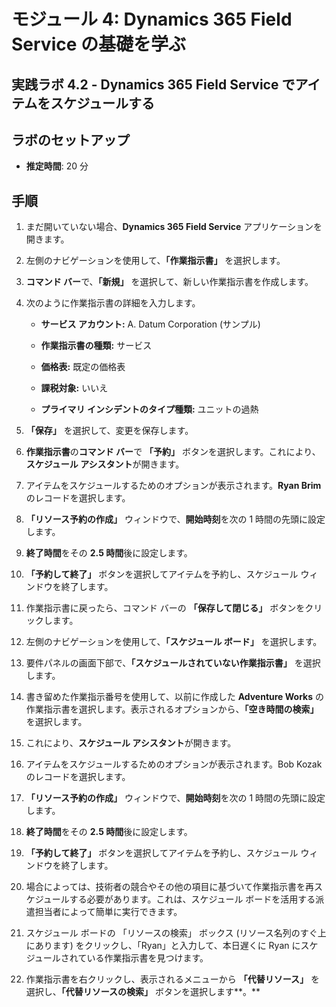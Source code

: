 ﻿---
lab:
    title: 'ラボ 4.2: Dynamics 365 Field Service でアイテムをスケジュールする'
    module: 'モジュール 4: Dynamics 365 Field Service の基礎を学ぶ'
---

モジュール 4: Dynamics 365 Field Service の基礎を学ぶ
========================

## 実践ラボ 4.2 - Dynamics 365 Field Service でアイテムをスケジュールする

## ラボのセットアップ

  - **推定時間**: 20 分
  
## 手順

1. まだ開いていない場合、**Dynamics 365 Field Service** アプリケーションを開きます。 

2. 左側のナビゲーションを使用して、**「作業指示書」** を選択します。

3. **コマンド バー**で、**「新規」** を選択して、新しい作業指示書を作成します。

4. 次のように作業指示書の詳細を入力します。

	- **サービス アカウント:** A. Datum Corporation (サンプル)

	- **作業指示書の種類:** サービス

	- **価格表:** 既定の価格表

	- **課税対象:** いいえ

	- **プライマリ インシデントのタイプ種類:** ユニットの過熱

5. **「保存」** を選択して、変更を保存します。

6. **作業指示書**の**コマンド バー**で **「予約」** ボタンを選択します。これにより、**スケジュール アシスタント**が開きます。 

7. アイテムをスケジュールするためのオプションが表示されます。**Ryan Brim** のレコードを選択します。

8. **「リソース予約の作成」** ウィンドウで、**開始時刻**を次の 1 時間の先頭に設定します。

9. **終了時間**をその **2.5 時間**後に設定します。 

10. **「予約して終了」** ボタンを選択してアイテムを予約し、スケジュール ウィンドウを終了します。 

11. 作業指示書に戻ったら、コマンド バーの **「保存して閉じる」** ボタンをクリックします。 

12. 左側のナビゲーションを使用して、**「スケジュール ボード」** を選択します。

13. 要件パネルの画面下部で、**「スケジュールされていない作業指示書」** を選択します。

14. 書き留めた作業指示番号を使用して、以前に作成した **Adventure Works** の作業指示書を選択します。表示されるオプションから、**「空き時間の検索」** を選択します。 

15. これにより、**スケジュール アシスタント**が開きます。 

16. アイテムをスケジュールするためのオプションが表示されます。Bob Kozak のレコードを選択します。

17. **「リソース予約の作成」** ウィンドウで、**開始時刻**を次の 1 時間の先頭に設定します。

18. **終了時間**をその **2.5 時間**後に設定します。 

19. **「予約して終了」** ボタンを選択してアイテムを予約し、スケジュール ウィンドウを終了します。 

20. 場合によっては、技術者の競合やその他の項目に基づいて作業指示書を再スケジュールする必要があります。これは、スケジュール ボードを活用する派遣担当者によって簡単に実行できます。 

21. スケジュール ボードの 「リソースの検索」 ボックス (リソース名列のすぐ上にあります) をクリックし、「Ryan」と入力して、本日遅くに Ryan にスケジュールされている作業指示書を見つけます。 

22. 作業指示書を右クリックし、表示されるメニューから **「代替リソース」** を選択し、**「代替リソースの検索」** ボタンを選択します**。**

